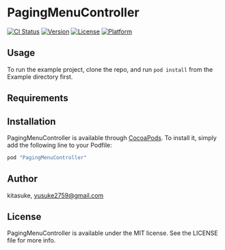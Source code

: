 # PagingMenuController

[![CI Status](http://img.shields.io/travis/kitasuke/PagingMenuController.svg?style=flat)](https://travis-ci.org/kitasuke/PagingMenuController)
[![Version](https://img.shields.io/cocoapods/v/PagingMenuController.svg?style=flat)](http://cocoapods.org/pods/PagingMenuController)
[![License](https://img.shields.io/cocoapods/l/PagingMenuController.svg?style=flat)](http://cocoapods.org/pods/PagingMenuController)
[![Platform](https://img.shields.io/cocoapods/p/PagingMenuController.svg?style=flat)](http://cocoapods.org/pods/PagingMenuController)

## Usage

To run the example project, clone the repo, and run `pod install` from the Example directory first.

## Requirements

## Installation

PagingMenuController is available through [CocoaPods](http://cocoapods.org). To install
it, simply add the following line to your Podfile:

```ruby
pod "PagingMenuController"
```

## Author

kitasuke, yusuke2759@gmail.com

## License

PagingMenuController is available under the MIT license. See the LICENSE file for more info.
